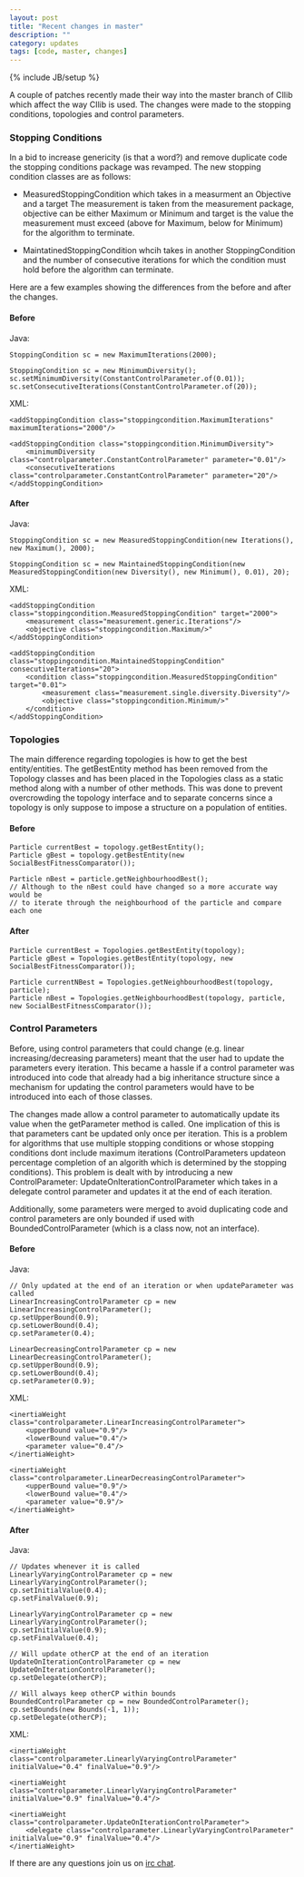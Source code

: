 ```yaml
---
layout: post
title: "Recent changes in master"
description: ""
category: updates
tags: [code, master, changes]
---
```

{% include JB/setup %}

A couple of patches recently made their way into the master branch of CIlib which
affect the way CIlib is used. The changes were made to the stopping conditions,
topologies and control parameters.

### Stopping Conditions

In a bid to increase genericity (is that a word?) and remove duplicate code the
stopping conditions package was revamped. The new stopping condition classes are as
follows:

- MeasuredStoppingCondition which takes in a measurment an Objective and a target
The measurement is taken from the measurement package, objective can be either
Maximum or Minimum and target is the value the measurement must exceed (above
for Maximum, below for Minimum) for the algorithm to terminate.

- MaintatinedStoppingCondition whcih takes in another StoppingCondition and the
number of consecutive iterations for which the condition must hold before the
algorithm can terminate.

Here are a few examples showing the differences from the before and after the
changes.

#### Before
Java:

    StoppingCondition sc = new MaximumIterations(2000);

    StoppingCondition sc = new MinimumDiversity();
    sc.setMinimumDiversity(ConstantControlParameter.of(0.01));
    sc.setConsecutiveIterations(ConstantControlParameter.of(20));

XML:

    <addStoppingCondition class="stoppingcondition.MaximumIterations" maximumIterations="2000"/>

    <addStoppingCondition class="stoppingcondition.MinimumDiversity">
        <minimumDiversity class="controlparameter.ConstantControlParameter" parameter="0.01"/>
        <consecutiveIterations class="controlparameter.ConstantControlParameter" parameter="20"/>
    </addStoppingCondition>

#### After
Java:

    StoppingCondition sc = new MeasuredStoppingCondition(new Iterations(), new Maximum(), 2000);

    StoppingCondition sc = new MaintainedStoppingCondition(new MeasuredStoppingCondition(new Diversity(), new Minimum(), 0.01), 20);

XML:

    <addStoppingCondition class="stoppingcondition.MeasuredStoppingCondition" target="2000">
        <measurement class="measurement.generic.Iterations"/>
        <objective class="stoppingcondition.Maximum/>"
    </addStoppingCondition>

    <addStoppingCondition class="stoppingcondition.MaintainedStoppingCondition" consecutiveIterations="20">
        <condition class="stoppingcondition.MeasuredStoppingCondition" target="0.01">
            <measurement class="measurement.single.diversity.Diversity"/>
            <objective class="stoppingcondition.Minimum/>"
        </condition>
    </addStoppingCondition>


### Topologies

The main difference regarding topologies is how to get the best entity/entities.
The getBestEntity method has been removed from the Topology classes and has been
placed in the Topologies class as a static method along with a number of other
methods. This was done to prevent overcrowding the topology interface and to
separate concerns since a topology is only suppose to impose a structure on a
population of entities.

#### Before

    Particle currentBest = topology.getBestEntity();
    Particle gBest = topology.getBestEntity(new SocialBestFitnessComparator());

    Particle nBest = particle.getNeighbourhoodBest();
    // Although to the nBest could have changed so a more accurate way would be
    // to iterate through the neighbourhood of the particle and compare each one

#### After

    Particle currentBest = Topologies.getBestEntity(topology);
    Particle gBest = Topologies.getBestEntity(topology, new SocialBestFitnessComparator());

    Particle currentNBest = Topologies.getNeighbourhoodBest(topology, particle);
    Particle nBest = Topologies.getNeighbourhoodBest(topology, particle, new SocialBestFitnessComparator());


### Control Parameters

Before, using control parameters that could change (e.g. linear increasing/decreasing
parameters) meant that the user had to update the parameters every iteration.
This became a hassle if a control parameter was introduced into code that already
had a big inheritance structure since a mechanism for updating the control parameters
would have to be introduced into each of those classes.

The changes made allow a control parameter to automatically update its value when
the getParameter method is called. One implication of this is that parameters cant
be updated only once per iteration. This is a problem for algorithms that use multiple
stopping conditions or whose stopping conditions dont include maximum iterations
(ControlParameters updateon percentage completion of an algorith which is determined
by the stopping conditions). This problem is dealt with by introducing a new
ControlParameter: UpdateOnIterationControlParameter which takes in a delegate
control parameter and updates it at the end of each iteration.

Additionally, some parameters were merged to avoid duplicating code and control
parameters are only bounded if used with BoundedControlParameter (which is a class
now, not an interface).

#### Before
Java:

    // Only updated at the end of an iteration or when updateParameter was called
    LinearIncreasingControlParameter cp = new LinearIncreasingControlParameter();
    cp.setUpperBound(0.9);
    cp.setLowerBound(0.4);
    cp.setParameter(0.4);

    LinearDecreasingControlParameter cp = new LinearDecreasingControlParameter();
    cp.setUpperBound(0.9);
    cp.setLowerBound(0.4);
    cp.setParameter(0.9);

XML:

    <inertiaWeight class="controlparameter.LinearIncreasingControlParameter">
        <upperBound value="0.9"/>
        <lowerBound value="0.4"/>
        <parameter value="0.4"/>
    </inertiaWeight>

    <inertiaWeight class="controlparameter.LinearDecreasingControlParameter">
        <upperBound value="0.9"/>
        <lowerBound value="0.4"/>
        <parameter value="0.9"/>
    </inertiaWeight>

#### After
Java:

    // Updates whenever it is called
    LinearlyVaryingControlParameter cp = new LinearlyVaryingControlParameter();
    cp.setInitialValue(0.4);
    cp.setFinalValue(0.9);

    LinearlyVaryingControlParameter cp = new LinearlyVaryingControlParameter();
    cp.setInitialValue(0.9);
    cp.setFinalValue(0.4);

    // Will update otherCP at the end of an iteration
    UpdateOnIterationControlParameter cp = new UpdateOnIterationControlParameter();
    cp.setDelegate(otherCP);

    // Will always keep otherCP within bounds
    BoundedControlParameter cp = new BoundedControlParameter();
    cp.setBounds(new Bounds(-1, 1));
    cp.setDelegate(otherCP);

XML:

    <inertiaWeight class="controlparameter.LinearlyVaryingControlParameter" initialValue="0.4" finalValue="0.9"/>

    <inertiaWeight class="controlparameter.LinearlyVaryingControlParameter" initialValue="0.9" finalValue="0.4"/>

    <inertiaWeight class="controlparameter.UpdateOnIterationControlParameter">
        <delegate class="controlparameter.LinearlyVaryingControlParameter" initialValue="0.9" finalValue="0.4"/>
    </inertiaWeight>


If there are any questions join us on [irc chat](http://webchat.freenode.net/?channels=cilib).
